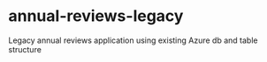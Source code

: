 # annual-reviews-legacy
Legacy annual reviews application using existing Azure db and table structure
